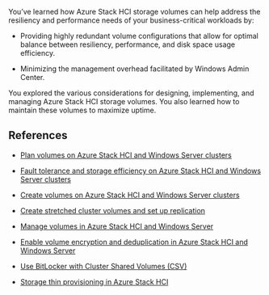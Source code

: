 You’ve learned how Azure Stack HCI storage volumes can help address the resiliency and performance needs of your business-critical workloads by:

- Providing highly redundant volume configurations that allow for optimal balance between resiliency, performance, and disk space usage efficiency.

- Minimizing the management overhead facilitated by Windows Admin Center.

You explored the various considerations for designing, implementing, and managing Azure Stack HCI storage volumes. You also learned how to maintain these volumes to maximize uptime.

## References

- [Plan volumes on Azure Stack HCI and Windows Server clusters](/azure-stack/hci/concepts/plan-volumes)

- [Fault tolerance and storage efficiency on Azure Stack HCI and Windows Server clusters](/azure-stack/hci/concepts/fault-tolerance)

- [Create volumes on Azure Stack HCI and Windows Server clusters](/azure-stack/hci/manage/create-volumes)

- [Create stretched cluster volumes and set up replication](/azure-stack/hci/manage/create-stretched-volumes)

- [Manage volumes in Azure Stack HCI and Windows Server](/azure-stack/hci/manage//manage-volumes?tabs=windows-admin-center)

- [Enable volume encryption and deduplication in Azure Stack HCI and Windows Server](/azure-stack/hci/manage/volume-encryption-deduplication)

- [Use BitLocker with Cluster Shared Volumes (CSV)](/windows-server/failover-clustering/bitlocker-on-csv-in-ws-2022)

- [Storage thin provisioning in Azure Stack HCI](/azure-stack/hci/manage/thin-provisioning)
